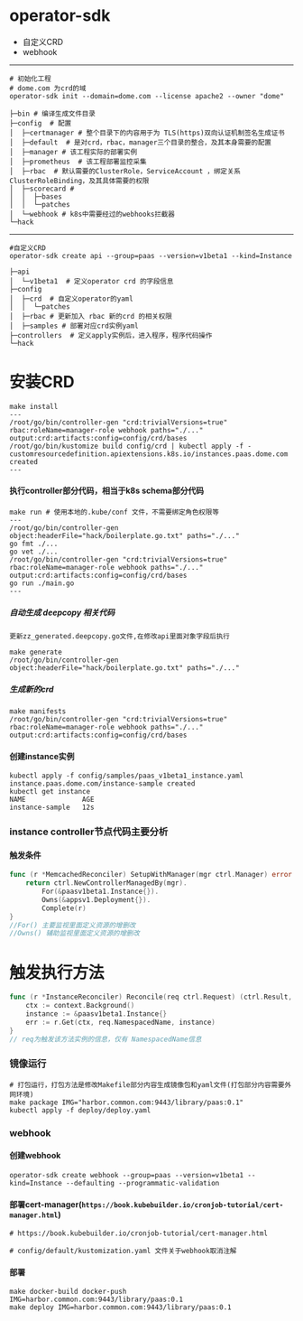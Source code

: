 # operator-sdk
- 自定义CRD 
- webhook

---

```shell script
# 初始化工程
# dome.com 为crd的域
operator-sdk init --domain=dome.com --license apache2 --owner "dome"
```
```shell script
├─bin # 编译生成文件目录
├─config  # 配置
│  ├─certmanager # 整个目录下的内容用于为 TLS(https)双向认证机制签名生成证书
│  ├─default  # 是对crd，rbac，manager三个目录的整合，及其本身需要的配置
│  ├─manager # 该工程实际的部署实例
│  ├─prometheus  # 该工程部署监控采集
│  ├─rbac  # 默认需要的ClusterRole，ServiceAccount ，绑定关系ClusterRoleBinding，及其具体需要的权限
│  ├─scorecard # 
│  │  ├─bases
│  │  └─patches
│  └─webhook # k8s中需要经过的webhooks拦截器
└─hack
```
---
```shell script
#自定义CRD
operator-sdk create api --group=paas --version=v1beta1 --kind=Instance
```
```shell script
├─api
│  └─v1beta1  # 定义operator crd 的字段信息
├─config
│  ├─crd  # 自定义operator的yaml
│  │  └─patches
│  ├─rbac # 更新加入 rbac 新的crd 的相关权限
│  ├─samples # 部署对应crd实例yaml
├─controllers  # 定义apply实例后，进入程序，程序代码操作
└─hack
```
# 安装CRD
```shell script
make install
---
/root/go/bin/controller-gen "crd:trivialVersions=true" rbac:roleName=manager-role webhook paths="./..." output:crd:artifacts:config=config/crd/bases
/root/go/bin/kustomize build config/crd | kubectl apply -f -
customresourcedefinition.apiextensions.k8s.io/instances.paas.dome.com created
---
```
#### 执行controller部分代码，相当于k8s schema部分代码
```shell script
make run # 使用本地的.kube/conf 文件，不需要绑定角色权限等
---
/root/go/bin/controller-gen object:headerFile="hack/boilerplate.go.txt" paths="./..."
go fmt ./...
go vet ./...
/root/go/bin/controller-gen "crd:trivialVersions=true" rbac:roleName=manager-role webhook paths="./..." output:crd:artifacts:config=config/crd/bases
go run ./main.go
---
```
##### 自动生成 deepcopy 相关代码
`更新zz_generated.deepcopy.go文件,在修改api里面对象字段后执行`
```
make generate
/root/go/bin/controller-gen object:headerFile="hack/boilerplate.go.txt" paths="./..."
```
##### 生成新的crd
```
make manifests
/root/go/bin/controller-gen "crd:trivialVersions=true" rbac:roleName=manager-role webhook paths="./..." output:crd:artifacts:config=config/crd/bases
```
#### 创建instance实例
```shell script
kubectl apply -f config/samples/paas_v1beta1_instance.yaml 
instance.paas.dome.com/instance-sample created
kubectl get instance
NAME              AGE
instance-sample   12s
```

### instance controller节点代码主要分析
#### 触发条件
```go
func (r *MemcachedReconciler) SetupWithManager(mgr ctrl.Manager) error {
	return ctrl.NewControllerManagedBy(mgr).
		For(&paasv1beta1.Instance{}).
		Owns(&appsv1.Deployment{}).
		Complete(r)
}
//For() 主要监视里面定义资源的增删改
//Owns() 辅助监视里面定义资源的增删改
```
# 触发执行方法
```go
func (r *InstanceReconciler) Reconcile(req ctrl.Request) (ctrl.Result, error) {
	ctx := context.Background()
	instance := &paasv1beta1.Instance{}
	err := r.Get(ctx, req.NamespacedName, instance)
}
// req为触发该方法实例的信息，仅有 NamespacedName信息
```

### 镜像运行
```shell script
# 打包运行，打包方法是修改Makefile部分内容生成镜像包和yaml文件(打包部分内容需要外网环境)
make package IMG="harbor.common.com:9443/library/paas:0.1"
kubectl apply -f deploy/deploy.yaml
```

### webhook
#### 创建webhook
```shell script
operator-sdk create webhook --group=paas --version=v1beta1 --kind=Instance --defaulting --programmatic-validation
```
#### 部署cert-manager(`https://book.kubebuilder.io/cronjob-tutorial/cert-manager.html`)
```shell script
# https://book.kubebuilder.io/cronjob-tutorial/cert-manager.html
```
```shell script
# config/default/kustomization.yaml 文件关于webhook取消注解
```
#### 部署
```shell script
make docker-build docker-push IMG=harbor.common.com:9443/library/paas:0.1
make deploy IMG=harbor.common.com:9443/library/paas:0.1
```

